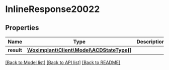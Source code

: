 # InlineResponse20022

## Properties
Name | Type | Description | Notes
------------ | ------------- | ------------- | -------------
**result** | [**\Voximplant\Client\Model\ACDStateType[]**](ACDStateType.md) |  | [optional] 

[[Back to Model list]](../README.md#documentation-for-models) [[Back to API list]](../README.md#documentation-for-api-endpoints) [[Back to README]](../README.md)


